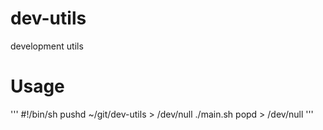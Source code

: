 # dev-utils
development utils

# Usage
'''
#!/bin/sh
pushd ~/git/dev-utils > /dev/null
./main.sh
popd > /dev/null
'''
